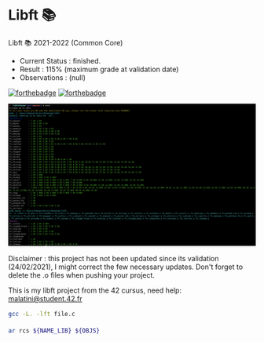 # Libft 📚
Libft 📚 2021-2022 (Common Core)

- Current Status	: finished.
- Result			: 115% (maximum grade at validation date)
- Observations		: (null)

[![forthebadge](https://forthebadge.com/images/badges/built-with-love.svg)](https://forthebadge.com)
[![forthebadge](https://forthebadge.com/images/badges/made-with-c.svg)](https://forthebadge.com)

![Alt text](/libft.png?raw=true "Tripouille test OK")

Disclaimer : this project has not been updated since its validation (24/02/2021), I might correct the few necessary updates.
Don't forget to delete the .o files when pushing your project. 

This is my libft project from the 42 cursus,
need help:
malatini@student.42.fr

```sh
gcc -L. -lft file.c

ar rcs ${NAME_LIB} ${OBJS}  

```
